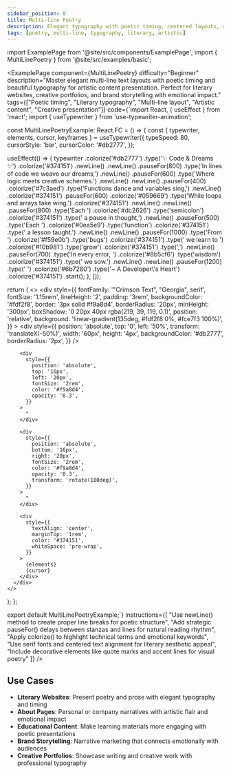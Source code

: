 ```yaml
---
sidebar_position: 8
title: Multi-line Poetry
description: Elegant typography with poetic timing, centered layouts, and literary aesthetics for artistic content
tags: [poetry, multi-line, typography, literary, artistic]
---
```


import ExamplePage from '@site/src/components/ExamplePage';
import { MultiLinePoetry } from '@site/src/examples/basic';

<ExamplePage
component={MultiLinePoetry}
difficulty="Beginner"
description="Master elegant multi-line text layouts with poetic timing and beautiful typography for artistic content presentation. Perfect for literary websites, creative portfolios, and brand storytelling with emotional impact."
tags={["Poetic timing", "Literary typography", "Multi-line layout", "Artistic content", "Creative presentation"]}
code={`import React, { useEffect } from 'react';
import { useTypewriter } from 'use-typewriter-animation';

const MultiLinePoetryExample: React.FC = () => {
  const { typewriter, elements, cursor, keyframes } = useTypewriter({
    typeSpeed: 80,
    cursorStyle: 'bar',
    cursorColor: '#db2777',
  });

  useEffect(() => {
    typewriter
      .colorize('#db2777')
      .type('✨ Code & Dreams ✨')
      .colorize('#374151')
      .newLine()
      .newLine()
      .pauseFor(800)
      .type('In lines of code we weave our dreams,')
      .newLine()
      .pauseFor(600)
      .type('Where logic meets creative schemes.')
      .newLine()
      .newLine()
      .pauseFor(400)
      .colorize('#7c3aed')
      .type('Functions dance and variables sing,')
      .newLine()
      .colorize('#374151')
      .pauseFor(600)
      .colorize('#059669')
      .type('While loops and arrays take wing.')
      .colorize('#374151')
      .newLine()
      .newLine()
      .pauseFor(800)
      .type('Each ')
      .colorize('#dc2626')
      .type('semicolon')
      .colorize('#374151')
      .type(' a pause in thought,')
      .newLine()
      .pauseFor(500)
      .type('Each ')
      .colorize('#0ea5e9')
      .type('function')
      .colorize('#374151')
      .type(' a lesson taught.')
      .newLine()
      .newLine()
      .pauseFor(1000)
      .type('From ')
      .colorize('#f59e0b')
      .type('bugs')
      .colorize('#374151')
      .type(' we learn to ')
      .colorize('#10b981')
      .type('grow')
      .colorize('#374151')
      .type(',')
      .newLine()
      .pauseFor(700)
      .type('In every error, ')
      .colorize('#8b5cf6')
      .type('wisdom')
      .colorize('#374151')
      .type(' we sow.')
      .newLine()
      .newLine()
      .pauseFor(1200)
      .type('        ')
      .colorize('#6b7280')
      .type('~ A Developer\\'s Heart')
      .colorize('#374151')
      .start();
  }, []);

  return (
    <>
      <style>{keyframes}</style>
      <div
        style={{
          fontFamily: '"Crimson Text", "Georgia", serif',
          fontSize: '1.15rem',
          lineHeight: '2',
          padding: '3rem',
          backgroundColor: '#fdf2f8',
          border: '3px solid #f9a8d4',
          borderRadius: '20px',
          minHeight: '300px',
          boxShadow: '0 20px 40px rgba(219, 39, 119, 0.1)',
          position: 'relative',
          background: 'linear-gradient(135deg, #fdf2f8 0%, #fce7f3 100%)',
        }}
      >
        <div
          style={{
            position: 'absolute',
            top: '0',
            left: '50%',
            transform: 'translateX(-50%)',
            width: '60px',
            height: '4px',
            backgroundColor: '#db2777',
            borderRadius: '2px',
          }}
        />
        
        <div
          style={{
            position: 'absolute',
            top: '16px',
            left: '20px',
            fontSize: '2rem',
            color: '#f9a8d4',
            opacity: '0.3',
          }}
        >
          "
        </div>
        
        <div
          style={{
            position: 'absolute',
            bottom: '16px',
            right: '20px',
            fontSize: '2rem',
            color: '#f9a8d4',
            opacity: '0.3',
            transform: 'rotate(180deg)',
          }}
        >
          "
        </div>

        <div
          style={{
            textAlign: 'center',
            marginTop: '1rem',
            color: '#374151',
            whiteSpace: 'pre-wrap',
          }}
        >
          {elements}
          {cursor}
        </div>
      </div>
    </>
  );
};

export default MultiLinePoetryExample;`}
instructions={[
"Use newLine() method to create proper line breaks for poetic structure",
"Add strategic pauseFor() delays between stanzas and lines for natural reading rhythm",
"Apply colorize() to highlight technical terms and emotional keywords",
"Use serif fonts and centered text alignment for literary aesthetic appeal",
"Include decorative elements like quote marks and accent lines for visual poetry"
]}
/>

## Use Cases

- **Literary Websites**: Present poetry and prose with elegant typography and timing
- **About Pages**: Personal or company narratives with artistic flair and emotional impact
- **Educational Content**: Make learning materials more engaging with poetic presentations
- **Brand Storytelling**: Narrative marketing that connects emotionally with audiences
- **Creative Portfolios**: Showcase writing and creative work with professional typography